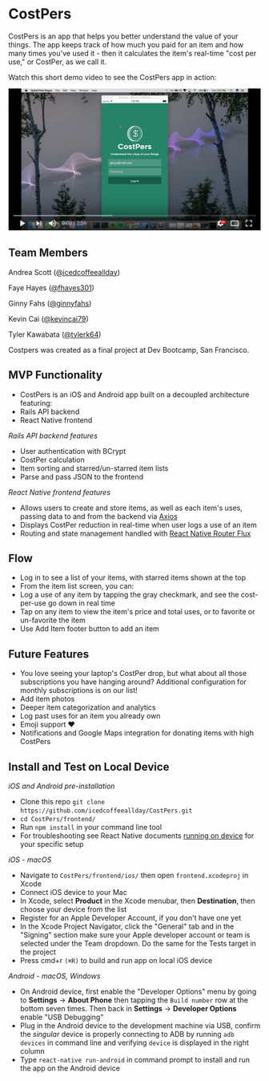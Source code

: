 # CostPers
CostPers is an app that helps you better understand the value of your things. The app keeps track of how much you paid for an item and how many times you've used it - then it calculates the item's real-time "cost per use," or CostPer, as we call it.

Watch this short demo video to see the CostPers app in action:

[![alt text](https://raw.githubusercontent.com/icedcoffeeallday/CostPers/master/CostPers_on_YouTube.png)](https://www.youtube.com/watch?v=fcuIzBc5JEg&feature=youtu.be)


## Team Members
Andrea Scott ([@icedcoffeeallday](http://github.com/icedcoffeeallday))

Faye Hayes ([@fhayes301](http://github.com/fhayes301))

Ginny Fahs ([@ginnyfahs](http://github.com/ginnyfahs))

Kevin Cai ([@kevincai79](http://github.com/kevincai79))

Tyler Kawabata ([@tylerk64](http://github.com/tylerk64))

Costpers was created as a final project at Dev Bootcamp, San Francisco.

## MVP Functionality

* CostPers is an iOS and Android app built on a decoupled architecture featuring:
 * Rails API backend
 * React Native frontend

*Rails API backend features*
* User authentication with BCrypt
* CostPer calculation
* Item sorting and starred/un-starred item lists
* Parse and pass JSON to the frontend

*React Native frontend features*
* Allows users to create and store items, as well as each item's uses, passing data to and from the backend via [Axios](https://github.com/mzabriskie/axios)
* Displays CostPer reduction in real-time when user logs a use of an item
* Routing and state management handled with [React Native Router Flux](https://github.com/aksonov/react-native-router-flux)

## Flow
* Log in to see a list of your items, with starred items shown at the top
* From the item list screen, you can:
 * Log a use of any item by tapping the gray checkmark, and see the cost-per-use go down in real time
 * Tap on any item to view the item's price and total uses, or to favorite or un-favorite the item
 * Use Add Item footer button to add an item

## Future Features
* You love seeing your laptop's CostPer drop, but what about all those subscriptions you have hanging around? Additional configuration for monthly subscriptions is on our list!
* Add item photos
* Deeper item categorization and analytics
* Log past uses for an item you already own
* Emoji support :heart:
* Notifications and Google Maps integration for donating items with high CostPers

## Install and Test on Local Device
*iOS and Android pre-installation*
* Clone this repo `git clone https://github.com/icedcoffeeallday/CostPers.git`
* `cd CostPers/frontend/`
* Run `npm install` in your command line tool
* For troubleshooting see React Native documents [running on device](https://facebook.github.io/react-native/docs/running-on-device.html) for your specific setup

*iOS - macOS*
* Navigate to `CostPers/frontend/ios/` then open `frontend.xcodeproj` in Xcode
* Connect iOS device to your Mac
* In Xcode, select __Product__ in the Xcode menubar, then __Destination__, then choose your device from the list
* Register for an Apple Developer Account, if you don't have one yet
* In the Xcode Project Navigator, click the "General" tab and in the "Signing" section make sure your Apple developer account or team is selected under the Team dropdown. Do the same for the Tests target in the project
* Press cmd+r `(⌘R)` to build and run app on local iOS device

*Android - macOS, Windows*
* On Android device, first enable the "Developer Options" menu by going to __Settings__ → __About Phone__ then tapping the `Build number` row at the bottom seven times. Then back in __Settings__ → __Developer Options__ enable "USB Debugging"
* Plug in the Android device to the development machine via USB, confirm the _singular_ device is properly connecting to ADB by running `adb devices` in command line and verifying `device` is displayed in the right column
* Type `react-native run-android` in command prompt to install and run the app on the Android device
